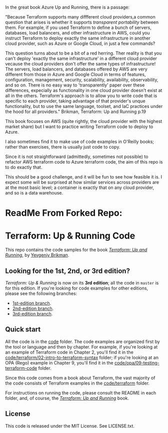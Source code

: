 In the great book Azure Up and Running, there is a passage:

"Because Terraform supports many diffferent cloud providers,a  common question that arises is whether it supports *transparent portability* between them.
For example, if you used Terraform to define a bunch of servers, databases, load balancers, and other infrastructure in AWS, could you instruct Terraform to deploy exactly the same infrastructure in another cloud provider, such as Azure or Google Cloud, in just a few commands?

This question turns about to be a bit of a red herring. Ther reality is that you can't deploy 'exactly the same infrastructure' in a different cloud provider vecause the cloud providers don't offer the same types of infrastructure! The servers, load balancers, and databases offered by AWS are very different from those in Azure and Google Cloud in terms of features, configuration, management, security, scalability, availability, observability, and so on. There is no easy way to 'transparently' paper over these differences, expecially as functionality in one cloud provider doesn't exist at all in the others. Terraform's approach is to allow you to write code that is specific to each provider, taking advantage of that provider's unque functionality, but to use the same language, toolset, and IaC practices under the hood for all providers." Brikman, Terraform: Up and Running p.19

This book focuses on AWS (quite rightly, the cloud provider with the highest market share) but I want to practice writing Terraform code to deploy to Azure.

I also sometimes find it to make use of code examples in O'Reilly books; rather than exercises, there is usually just code to copy.

Since it is not straightforward (admittedly, sometimes not possible) to refactor AWS terraform code to Azure terraform code, the aim of this repo is to do exactly that. 

This should be a good challenge, and it will be fun to see how feasible it is.
I expect some will be surprised at how similar services across providers are at the most basic level; a container is exactly that on any cloud provider, and so is a data warehouse.

# ReadMe From Forked Repo:

# Terraform: Up & Running Code

This repo contains the code samples for the book *[Terraform: Up and Running](http://www.terraformupandrunning.com)*, 
by [Yevgeniy Brikman](http://www.ybrikman.com).




## Looking for the 1st, 2nd, or 3rd edition?

*Terraform: Up & Running* is now on its **3rd edition**; all the code in `master` is for this edition. If you're looking
for code examples for other editions, please see the following branches:

* [1st-edition branch](https://github.com/brikis98/terraform-up-and-running-code/tree/1st-edition).
* [2nd-edition branch](https://github.com/brikis98/terraform-up-and-running-code/tree/2nd-edition).
* [3rd-edition branch](https://github.com/brikis98/terraform-up-and-running-code/tree/3rd-edition).



## Quick start

All the code is in the [code](/code) folder. The code examples are organized first by the tool or language and then
by chapter. For example, if you're looking at an example of Terraform code in Chapter 2, you'll find it in the 
[code/terraform/02-intro-to-terraform-syntax](code/terraform/02-intro-to-terraform-syntax) folder; if you're looking at 
an OPA (Rego) example in Chapter 9, you'll find it in the 
[code/opa/09-testing-terraform-code](code/opa/09-testing-terraform-code) folder.

Since this code comes from a book about Terraform, the vast majority of the code consists of Terraform examples in the 
[code/terraform](/code/terraform) folder.

For instructions on running the code, please consult the README in each folder, and, of course, the
*[Terraform: Up and Running](http://www.terraformupandrunning.com)* book.



## License

This code is released under the MIT License. See LICENSE.txt.
